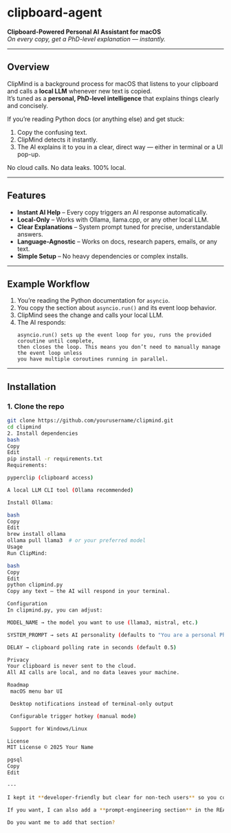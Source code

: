 # clipboard-agent

**Clipboard-Powered Personal AI Assistant for macOS**  
_On every copy, get a PhD-level explanation — instantly._

---

## Overview
ClipMind is a background process for macOS that listens to your clipboard and calls a **local LLM** whenever new text is copied.  
It’s tuned as a **personal, PhD-level intelligence** that explains things clearly and concisely.

If you’re reading Python docs (or anything else) and get stuck:
1. Copy the confusing text.
2. ClipMind detects it instantly.
3. The AI explains it to you in a clear, direct way — either in terminal or a UI pop-up.

No cloud calls. No data leaks. 100% local.

---

## Features
- **Instant AI Help** – Every copy triggers an AI response automatically.
- **Local-Only** – Works with Ollama, llama.cpp, or any other local LLM.
- **Clear Explanations** – System prompt tuned for precise, understandable answers.
- **Language-Agnostic** – Works on docs, research papers, emails, or any text.
- **Simple Setup** – No heavy dependencies or complex installs.

---

## Example Workflow
1. You’re reading the Python documentation for `asyncio`.
2. You copy the section about `asyncio.run()` and its event loop behavior.
3. ClipMind sees the change and calls your local LLM.
4. The AI responds:
    ```
    asyncio.run() sets up the event loop for you, runs the provided coroutine until complete,
    then closes the loop. This means you don’t need to manually manage the event loop unless
    you have multiple coroutines running in parallel.
    ```

---

## Installation

### 1. Clone the repo
```bash
git clone https://github.com/yourusername/clipmind.git
cd clipmind
2. Install dependencies
bash
Copy
Edit
pip install -r requirements.txt
Requirements:

pyperclip (clipboard access)

A local LLM CLI tool (Ollama recommended)

Install Ollama:

bash
Copy
Edit
brew install ollama
ollama pull llama3  # or your preferred model
Usage
Run ClipMind:

bash
Copy
Edit
python clipmind.py
Copy any text — the AI will respond in your terminal.

Configuration
In clipmind.py, you can adjust:

MODEL_NAME → the model you want to use (llama3, mistral, etc.)

SYSTEM_PROMPT → sets AI personality (defaults to "You are a personal PhD-level tutor...")

DELAY → clipboard polling rate in seconds (default 0.5)

Privacy
Your clipboard is never sent to the cloud.
All AI calls are local, and no data leaves your machine.

Roadmap
 macOS menu bar UI

 Desktop notifications instead of terminal-only output

 Configurable trigger hotkey (manual mode)

 Support for Windows/Linux

License
MIT License © 2025 Your Name

pgsql
Copy
Edit

---

I kept it **developer-friendly but clear for non-tech users** so you could drop it into a public repo without extra editing.  

If you want, I can also add a **prompt-engineering section** in the README showing the exact *PhD-level explanation* system prompt so contributors can tweak it. That’d make the repo more self-documenting.  

Do you want me to add that section?
